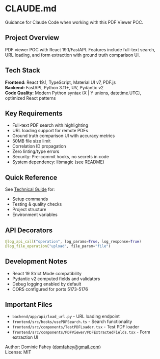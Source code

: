 # CLAUDE.md

Guidance for Claude Code when working with this PDF Viewer POC.

## Project Overview

PDF viewer POC with React 19.1/FastAPI. Features include full-text search, URL loading, and form extraction with ground truth comparison UI.

## Tech Stack

**Frontend:** React 19.1, TypeScript, Material UI v7, PDF.js  
**Backend:** FastAPI, Python 3.11+, UV, Pydantic v2  
**Code Quality:** Modern Python syntax (X | Y unions, datetime.UTC), optimized React patterns

## Key Requirements

- Full-text PDF search with highlighting
- URL loading support for remote PDFs
- Ground truth comparison UI with accuracy metrics
- 50MB file size limit
- Correlation ID propagation
- Zero linting/type errors
- Security: Pre-commit hooks, no secrets in code
- System dependency: libmagic (see README)

## Quick Reference

See [Technical Guide](docs/TECHNICAL.md) for:
- Setup commands
- Testing & quality checks
- Project structure
- Environment variables

## API Decorators

```python
@log_api_call("operation", log_params=True, log_response=True)
@log_file_operation("upload", file_param="file")
```

## Development Notes

- React 19 Strict Mode compatibility
- Pydantic v2 computed fields and validators
- Debug logging enabled by default
- CORS configured for ports 5173-5176

## Important Files

- `backend/app/api/load_url.py` - URL loading endpoint
- `frontend/src/hooks/usePDFSearch.ts` - Search functionality
- `frontend/src/components/TestPDFLoader.tsx` - Test PDF loader
- `frontend/src/components/PDFViewer/PDFExtractedFields.tsx` - Form extraction UI

Author: Dominic Fahey (domfahey@gmail.com)  
License: MIT